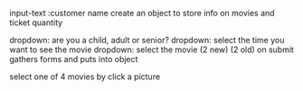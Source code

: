 input-text :customer name
  create an object to store info on movies and ticket quantity

  dropdown: are you a child, adult or senior?
  dropdown: select the time you want to see the movie
  dropdown: select the movie (2 new) (2 old)
  on submit gathers forms and puts into object

  


select one of 4 movies by click a picture

